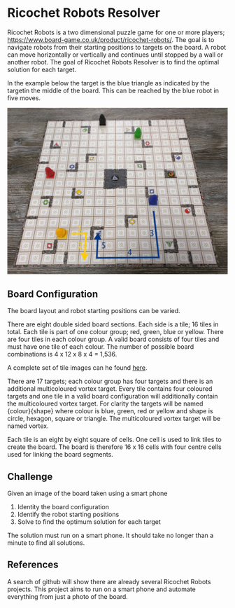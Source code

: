 # Ricochet Robots Resolver

Ricochet Robots is a two dimensional puzzle game for one or more players; https://www.board-game.co.uk/product/ricochet-robots/. The goal is to navigate robots from their starting positions to targets on the board. A robot can move horizontally or vertically and continues until stopped by a wall or another robot. The goal of Ricochet Robots Resolver is to find the optimal solution for each target.

In the example below the target is the blue triangle as indicated by the targetin the middle of the board. This can be reached by the blue robot in five moves.

![](/images/ExampleBoard.jpg)

## Board Configuration

The board layout and robot starting positions can be varied.

There are eight double sided board sections. Each side is a tile; 16 tiles in total. Each tile is part of one colour group; red, green, blue or yellow. There are four tiles in each colour group. A valid board consists of four tiles and must have one tile of each colour. The number of possible board combinations is 4 x 12 x 8 x 4 = 1,536.

A complete set of tile images can he found [here](/Tiles.md).

There are 17 targets; each colour group has four targets and there is an additional multicoloured vortex target. Every tile contains four coloured targets and one tile in a valid board configuration will additionally contain the multicoloured vortex target. For clarity the targets will be named {colour}{shape} where colour is blue, green, red or yellow and shape is circle, hexagon, square or triangle. The multicoloured vortex target will be named vortex.

Each tile is an eight by eight square of cells. One cell is used to link tiles to create the board. The board is therefore 16 x 16 cells with four centre cells used for linking the board segments.

## Challenge

Given an image of the board taken using a smart phone
1. Identity the board configuration
1. Identify the robot starting positions
1. Solve to find the optimum solution for each target

The solution must run on a smart phone. It should take no longer than a minute to find all solutions.

## References

A search of github will show there are already several Ricochet Robots projects. This project aims to run on a smart phone and automate everything from just a photo of the board.